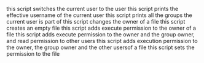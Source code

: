 this script switches the current user to the user
this script  prints the effective username of the current user
this script prints all the groups the current user is part of
this script changes the owner of a file
this script creates an empty file
this script adds execute permission to the owner of a file
this script adds execute permission to the owner and the group owner, and read permission to other users
this script adds execution permission to the owner, the group owner and the other usersof a file
this script sets the permission to the file
